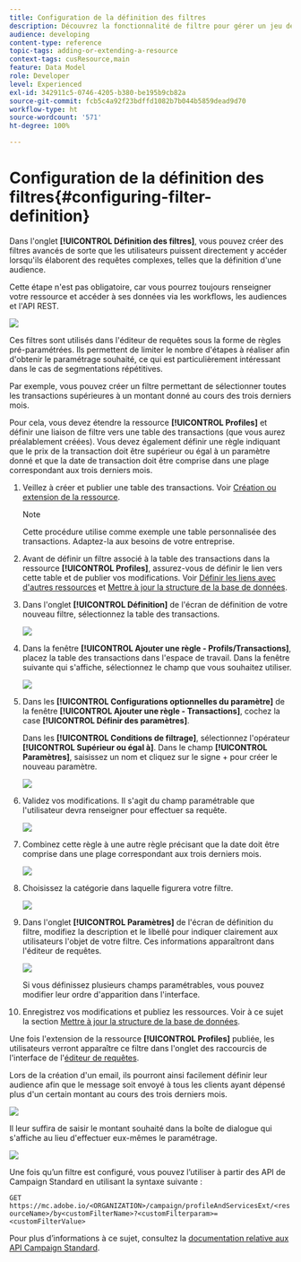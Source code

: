 ```yaml
---
title: Configuration de la définition des filtres
description: Découvrez la fonctionnalité de filtre pour gérer un jeu de données volumineux.
audience: developing
content-type: reference
topic-tags: adding-or-extending-a-resource
context-tags: cusResource,main
feature: Data Model
role: Developer
level: Experienced
exl-id: 342911c5-0746-4205-b380-be195b9cb82a
source-git-commit: fcb5c4a92f23bdffd1082b7b044b5859dead9d70
workflow-type: ht
source-wordcount: '571'
ht-degree: 100%

---
```


# Configuration de la définition des filtres{#configuring-filter-definition}

Dans l&#39;onglet **[!UICONTROL Définition des filtres]**, vous pouvez créer des filtres avancés de sorte que les utilisateurs puissent directement y accéder lorsqu&#39;ils élaborent des requêtes complexes, telles que la définition d&#39;une audience.

Cette étape n&#39;est pas obligatoire, car vous pourrez toujours renseigner votre ressource et accéder à ses données via les workflows, les audiences et l&#39;API REST.

![](assets/custom_resource_filter-definition.png)

Ces filtres sont utilisés dans l&#39;éditeur de requêtes sous la forme de règles pré-paramétrées. Ils permettent de limiter le nombre d&#39;étapes à réaliser afin d&#39;obtenir le paramétrage souhaité, ce qui est particulièrement intéressant dans le cas de segmentations répétitives.

Par exemple, vous pouvez créer un filtre permettant de sélectionner toutes les transactions supérieures à un montant donné au cours des trois derniers mois.

Pour cela, vous devez étendre la ressource **[!UICONTROL Profiles]** et définir une liaison de filtre vers une table des transactions (que vous aurez préalablement créées). Vous devez également définir une règle indiquant que le prix de la transaction doit être supérieur ou égal à un paramètre donné et que la date de transaction doit être comprise dans une plage correspondant aux trois derniers mois.

1. Veillez à créer et publier une table des transactions. Voir [Création ou extension de la ressource](../../developing/using/creating-or-extending-the-resource.md).

   >[!NOTE]
   >
   >Cette procédure utilise comme exemple une table personnalisée des transactions. Adaptez-la aux besoins de votre entreprise.

1. Avant de définir un filtre associé à la table des transactions dans la ressource **[!UICONTROL Profiles]**, assurez-vous de définir le lien vers cette table et de publier vos modifications. Voir [Définir les liens avec d&#39;autres ressources](../../developing/using/configuring-the-resource-s-data-structure.md#defining-links-with-other-resources) et [Mettre à jour la structure de la base de données](../../developing/using/updating-the-database-structure.md).
1. Dans l&#39;onglet **[!UICONTROL Définition]** de l&#39;écran de définition de votre nouveau filtre, sélectionnez la table des transactions.

   ![](assets/custom_resource_filter-definition_example-empty.png)

1. Dans la fenêtre **[!UICONTROL Ajouter une règle - Profils/Transactions]**, placez la table des transactions dans l&#39;espace de travail. Dans la fenêtre suivante qui s&#39;affiche, sélectionnez le champ que vous souhaitez utiliser.

   ![](assets/custom_resource_filter-definition_example-field.png)

1. Dans les **[!UICONTROL Configurations optionnelles du paramètre]** de la fenêtre **[!UICONTROL Ajouter une règle - Transactions]**, cochez la case **[!UICONTROL Définir des paramètres]**.

   Dans les **[!UICONTROL Conditions de filtrage]**, sélectionnez l&#39;opérateur **[!UICONTROL Supérieur ou égal à]**. Dans le champ **[!UICONTROL Paramètres]**, saisissez un nom et cliquez sur le signe + pour créer le nouveau paramètre.

   ![](assets/custom_resource_filter-definition_example-parameter.png)

1. Validez vos modifications. Il s&#39;agit du champ paramétrable que l&#39;utilisateur devra renseigner pour effectuer sa requête.

   ![](assets/custom_resource_filter-definition_ex_edit-rule.png)

1. Combinez cette règle à une autre règle précisant que la date doit être comprise dans une plage correspondant aux trois derniers mois.

   ![](assets/custom_resource_filter-definition_example.png)

1. Choisissez la catégorie dans laquelle figurera votre filtre.

   ![](assets/custom_resource_filter-definition_category.png)

1. Dans l&#39;onglet **[!UICONTROL Paramètres]** de l&#39;écran de définition du filtre, modifiez la description et le libellé pour indiquer clairement aux utilisateurs l&#39;objet de votre filtre. Ces informations apparaîtront dans l&#39;éditeur de requêtes.

   ![](assets/custom_resource_filter-definition_parameters.png)

   Si vous définissez plusieurs champs paramétrables, vous pouvez modifier leur ordre d&#39;apparition dans l&#39;interface.

1. Enregistrez vos modifications et publiez les ressources. Voir à ce sujet la section [Mettre à jour la structure de la base de données](../../developing/using/updating-the-database-structure.md).

Une fois l&#39;extension de la ressource **[!UICONTROL Profiles]** publiée, les utilisateurs verront apparaître ce filtre dans l&#39;onglet des raccourcis de l&#39;interface de l&#39;[éditeur de requêtes](../../automating/using/editing-queries.md).

Lors de la création d&#39;un email, ils pourront ainsi facilement définir leur audience afin que le message soit envoyé à tous les clients ayant dépensé plus d&#39;un certain montant au cours des trois derniers mois.

![](assets/custom_resource_filter-definition_email-audience.png)

Il leur suffira de saisir le montant souhaité dans la boîte de dialogue qui s&#39;affiche au lieu d&#39;effectuer eux-mêmes le paramétrage.

![](assets/custom_resource_filter-definition_email-audience_filter.png)

Une fois qu’un filtre est configuré, vous pouvez l’utiliser à partir des API de Campaign Standard en utilisant la syntaxe suivante :

`GET https://mc.adobe.io/<ORGANIZATION>/campaign/profileAndServicesExt/<resourceName>/by<customFilterName>?<customFilterparam>=<customFilterValue>`

Pour plus d’informations à ce sujet, consultez la [documentation relative aux API Campaign Standard](../../api/using/filtering.md#custom-filters).
